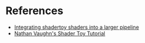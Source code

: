 
# References
- [Integrating shadertoy shaders into a larger pipeline](https://webgl2fundamentals.org/webgl/lessons/webgl-shadertoy.html)
- [Nathan Vaughn's Shader Toy Tutorial](https://inspirnathan.com/posts/47-shadertoy-tutorial-part-1)
